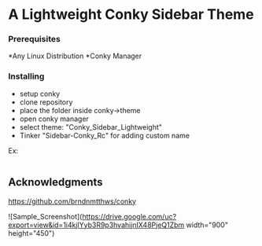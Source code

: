 

# A Lightweight Conky Sidebar Theme



### Prerequisites

*Any Linux Distribution
*Conky Manager



### Installing
* setup conky
* clone repository
* place the folder inside conky->theme
* open conky manager 
* select theme: "Conky_Sidebar_Lightweight"
* Tinker "Sidebar-Conky_Rc" for adding custom name

Ex:
```/home/rakesh/.conky/Sidebar-Conky/Conky_Sidebar_Lightweight
```




## Acknowledgments
https://github.com/brndnmtthws/conky


![Sample_Screenshot](https://drive.google.com/uc?export=view&id=1i4kjlYyb3R9p3hvahijnIX48PjeQ1Zbm width="900" height="450")

